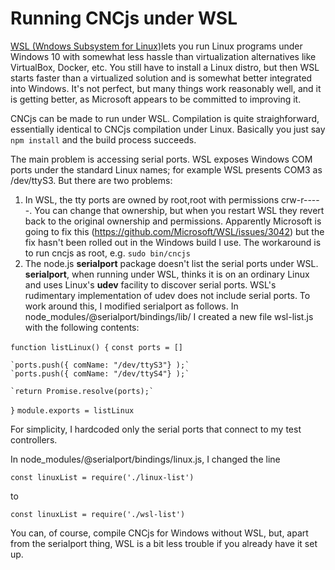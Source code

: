 # Running CNCjs under WSL

[WSL (Wndows Subsystem for Linux)](https://en.wikipedia.org/wiki/Windows_Subsystem_for_Linux)lets you run Linux programs under Windows 10 with somewhat less hassle than virtualization alternatives like VirtualBox, Docker, etc.  You still have to install a Linux distro, but then WSL starts faster than a virtualized solution and is somewhat better integrated into Windows.  It's not perfect, but many things work reasonably well, and it is getting better, as Microsoft appears to be committed to improving it.

CNCjs can be made to run under WSL.  Compilation is quite straighforward, essentially identical to CNCjs compilation under Linux.  Basically you just say `npm install` and the build process succeeds.

The main problem is accessing serial ports.  WSL exposes Windows COM ports under the standard Linux names; for example WSL presents COM3 as /dev/ttyS3.  But there are two problems:
1. In WSL, the tty ports are owned by root,root with permissions crw-r-----.  You can change that ownership, but when you restart WSL they revert back to the original ownership and permissions.  Apparently Microsoft is going to fix this (https://github.com/Microsoft/WSL/issues/3042) but the fix hasn't been rolled out in the Windows build I use.  The workaround is to run cncjs as root, e.g.  `sudo bin/cncjs`
2. The node.js **serialport** package doesn't list the serial ports under WSL.  **serialport**, when running under WSL, thinks it is on an ordinary Linux and uses Linux's **udev** facility to discover serial ports.  WSL's rudimentary implementation of udev does not include serial ports.  To work around this, I modified serialport as follows.
In node_modules/@serialport/bindings/lib/ I created a new file wsl-list.js with the following contents:

`function listLinux() {`
    `const ports = []`

    `ports.push({ comName: "/dev/ttyS3"} );`
    `ports.push({ comName: "/dev/ttyS4"} );`

    `return Promise.resolve(ports);`
`}`
`module.exports = listLinux`

For simplicity, I hardcoded only the serial ports that connect to my test controllers.

In node_modules/@serialport/bindings/linux.js, I changed the line
```
const linuxList = require('./linux-list')
```
to
```
const linuxList = require('./wsl-list')
```
You can, of course, compile CNCjs for Windows without WSL, but, apart from the serialport thing, WSL is a bit less trouble if you already have it set up.